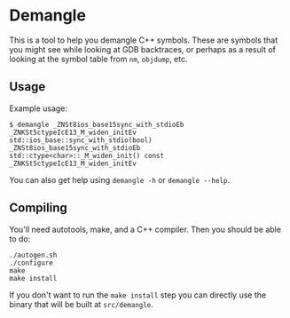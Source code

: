 # Demangle

This is a tool to help you demangle C++ symbols. These are symbols that you
might see while looking at GDB backtraces, or perhaps as a result of looking at
the symbol table from `nm`, `objdump`, etc.

## Usage

Example usage:

    $ demangle _ZNSt8ios_base15sync_with_stdioEb _ZNKSt5ctypeIcE13_M_widen_initEv
    std::ios_base::sync_with_stdio(bool)  _ZNSt8ios_base15sync_with_stdioEb
    std::ctype<char>::_M_widen_init() const  _ZNKSt5ctypeIcE13_M_widen_initEv

You can also get help using `demangle -h` or `demangle --help`.

## Compiling

You'll need autotools, make, and a C++ compiler. Then you should be able to do:

    ./autogen.sh
    ./configure
    make
    make install

If you don't want to run the `make install` step you can directly use the binary
that will be built at `src/demangle`.
